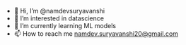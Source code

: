 - 👋 Hi, I’m @namdevsuryavanshi
- 👀 I’m interested in datascience
- 🌱 I’m currently learning ML models 
- 📫 How to reach me namdev.suryavanshi20@gmail.com

<!---
namdevsuryavanshi/namdevsuryavanshi is a ✨ special ✨ repository because its `README.md` (this file) appears on your GitHub profile.
You can click the Preview link to take a look at your changes.
--->
